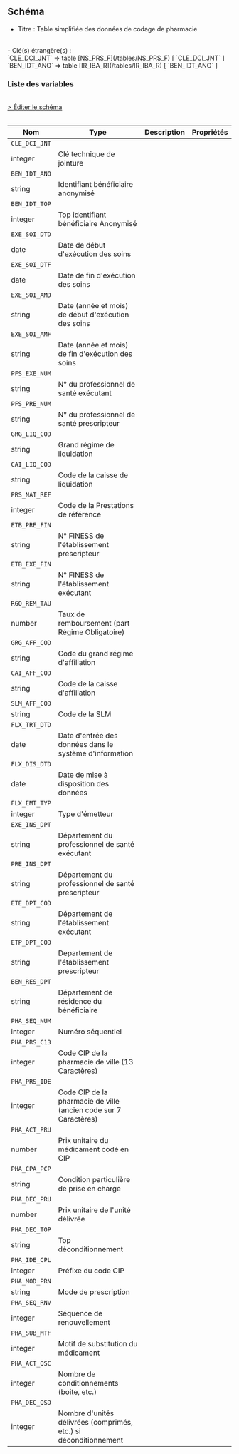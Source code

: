 ## Schéma

- Titre : Table simplifiée des données de codage de pharmacie
<br />
- Clé(s) étrangère(s) : <br />
`CLE_DCI_JNT` => table [NS_PRS_F](/tables/NS_PRS_F) [ `CLE_DCI_JNT` ]<br />
`BEN_IDT_ANO` => table [IR_IBA_R](/tables/IR_IBA_R) [ `BEN_IDT_ANO` ]<br />

### Liste des variables
<br />
<div>
    <a href="https://gitlab.com/healthdatahub/schema-snds/edit/master/schemas/DCIRS/NS_PHA_F.json"  
    arget="_blank" rel="noopener noreferrer">> Éditer le schéma</a>
    <OutboundLink />
</div>
<br />

Nom|Type|Description|Propriétés
-|-|-|-
`CLE_DCI_JNT`|
integer|Clé technique de jointure||
`BEN_IDT_ANO`|
string|Identifiant bénéficiaire anonymisé||
`BEN_IDT_TOP`|
integer|Top identifiant bénéficiaire Anonymisé||
`EXE_SOI_DTD`|
date|Date de début d&#x27;exécution des soins||
`EXE_SOI_DTF`|
date|Date de fin d&#x27;exécution des soins||
`EXE_SOI_AMD`|
string|Date (année et mois) de début d&#x27;exécution des soins||
`EXE_SOI_AMF`|
string|Date (année et mois) de fin d&#x27;exécution des soins||
`PFS_EXE_NUM`|
string|N° du professionnel de santé exécutant||
`PFS_PRE_NUM`|
string|N° du professionnel de santé prescripteur||
`GRG_LIQ_COD`|
string|Grand régime de liquidation||
`CAI_LIQ_COD`|
string|Code de la caisse de liquidation||
`PRS_NAT_REF`|
integer|Code de la Prestations de référence||
`ETB_PRE_FIN`|
string|N° FINESS de l&#x27;établissement prescripteur||
`ETB_EXE_FIN`|
string|N° FINESS de l&#x27;établissement exécutant||
`RGO_REM_TAU`|
number|Taux de remboursement (part Régime Obligatoire)||
`GRG_AFF_COD`|
string|Code du grand régime d&#x27;affiliation||
`CAI_AFF_COD`|
string|Code de la caisse d&#x27;affiliation||
`SLM_AFF_COD`|
string|Code de la SLM||
`FLX_TRT_DTD`|
date|Date d&#x27;entrée des données dans le système d&#x27;information||
`FLX_DIS_DTD`|
date|Date de mise à disposition des données||
`FLX_EMT_TYP`|
integer|Type d&#x27;émetteur||
`EXE_INS_DPT`|
string|Département du professionnel de santé exécutant||
`PRE_INS_DPT`|
string|Département du professionnel de santé prescripteur||
`ETE_DPT_COD`|
string|Département de l&#x27;établissement exécutant||
`ETP_DPT_COD`|
string|Departement de l&#x27;établissement prescripteur||
`BEN_RES_DPT`|
string|Département de résidence du bénéficiaire||
`PHA_SEQ_NUM`|
integer|Numéro séquentiel||
`PHA_PRS_C13`|
integer|Code CIP de la pharmacie de ville (13 Caractères)||
`PHA_PRS_IDE`|
integer|Code CIP de la pharmacie de ville (ancien code sur 7 Caractères)||
`PHA_ACT_PRU`|
number|Prix unitaire du médicament codé en CIP||
`PHA_CPA_PCP`|
string|Condition particulière de prise en charge||
`PHA_DEC_PRU`|
number|Prix unitaire de l&#x27;unité délivrée||
`PHA_DEC_TOP`|
string|Top déconditionnement||
`PHA_IDE_CPL`|
integer|Préfixe du code CIP||
`PHA_MOD_PRN`|
string|Mode de prescription||
`PHA_SEQ_RNV`|
integer|Séquence de renouvellement||
`PHA_SUB_MTF`|
integer|Motif de substitution du médicament||
`PHA_ACT_QSC`|
integer|Nombre de conditionnements (boite, etc.)||
`PHA_DEC_QSD`|
integer|Nombre d&#x27;unités délivrées (comprimés, etc.) si déconditionnement||

